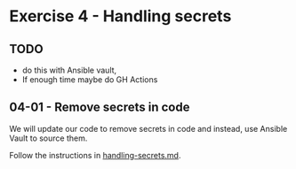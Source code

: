 # Exercise 4 - Handling secrets

## TODO

- do this with Ansible vault,
- If enough time maybe do GH Actions

## 04-01 - Remove secrets in code

We will update our code to remove secrets in code and instead, use Ansible Vault to source them.

Follow the instructions in [handling-secrets.md](https://github.com/wilvk/sample-deploy-pipeline/blob/master/handling-secrets.md).
